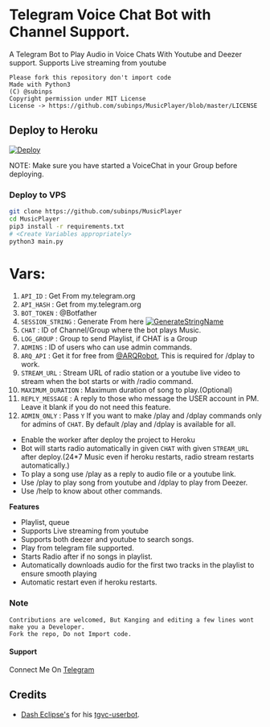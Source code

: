 # Telegram Voice Chat Bot with Channel Support.

A Telegram Bot to Play Audio in Voice Chats With Youtube and Deezer support.
Supports Live streaming from youtube

```
Please fork this repository don't import code
Made with Python3
(C) @subinps
Copyright permission under MIT License
License -> https://github.com/subinps/MusicPlayer/blob/master/LICENSE

```

## Deploy to Heroku

[![Deploy](https://www.herokucdn.com/deploy/button.svg)](https://heroku.com/deploy?template=https://github.com/NickxFury/MusicPlayer)

NOTE: Make sure you have started a VoiceChat in your Group before deploying.
### Deploy to VPS

```sh
git clone https://github.com/subinps/MusicPlayer
cd MusicPlayer
pip3 install -r requirements.txt
# <Create Variables appropriately>
python3 main.py
```

# Vars:
1. `API_ID` : Get From my.telegram.org
2. `API_HASH` : Get from my.telegram.org
3. `BOT_TOKEN` : @Botfather
4. `SESSION_STRING` : Generate From here [![GenerateStringName](https://img.shields.io/badge/repl.it-generateStringName-yellowgreen)](https://repl.it/@subinps/getStringName)
5. `CHAT` : ID of Channel/Group where the bot plays Music.
6. `LOG_GROUP` : Group to send Playlist, if CHAT is a Group
7. `ADMINS` : ID of users who can use admin commands.
8. `ARQ_API` : Get it for free from [@ARQRobot](https://telegram.dog/ARQRobot), This is required for /dplay to work.
9. `STREAM_URL` : Stream URL of radio station or a youtube live video to stream when the bot starts or with /radio command.
10. `MAXIMUM_DURATION` : Maximum duration of song to play.(Optional)
11. `REPLY_MESSAGE` : A reply to those who message the USER account in PM. Leave it blank if you do not need this feature. 
12. `ADMIN_ONLY` : Pass `Y` If you want to make /play and /dplay commands only for admins of `CHAT`. By default /play and /dplay is available for all.

- Enable the worker after deploy the project to Heroku
- Bot will starts radio automatically in given `CHAT` with given `STREAM_URL` after deploy.(24*7 Music even if heroku restarts, radio stream restarts automatically.)  
- To play a song use /play as a reply to audio file or a youtube link.
- Use /play <song name> to play song from youtube and /dplay <song name> to play from Deezer.
- Use /help to know about other commands.

**Features**

- Playlist, queue
- Supports Live streaming from youtube
- Supports both deezer and youtube to search songs.
- Play from telegram file supported.
- Starts Radio after if no songs in playlist.
- Automatically downloads audio for the first two tracks in the playlist to ensure smooth playing
- Automatic restart even if heroku restarts.

### Note

```
Contributions are welcomed, But Kanging and editing a few lines wont make you a Developer.
Fork the repo, Do not Import code.

```
#### Support

Connect Me On [Telegram](https://telegram.dog/subinps_bot)

## Credits 
- [Dash Eclipse's](https://github.com/dashezup) for his [tgvc-userbot](https://github.com/callsmusic/tgvc-userbot).


